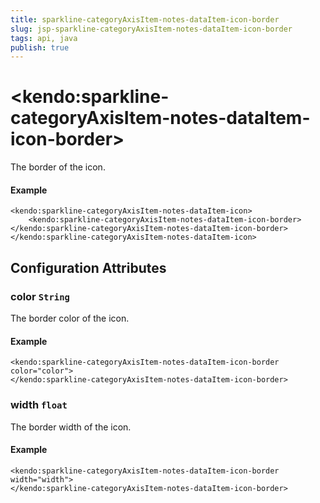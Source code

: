 ```yaml
---
title: sparkline-categoryAxisItem-notes-dataItem-icon-border
slug: jsp-sparkline-categoryAxisItem-notes-dataItem-icon-border
tags: api, java
publish: true
---
```


# \<kendo:sparkline-categoryAxisItem-notes-dataItem-icon-border\>

The border of the icon.

#### Example
    <kendo:sparkline-categoryAxisItem-notes-dataItem-icon>
        <kendo:sparkline-categoryAxisItem-notes-dataItem-icon-border></kendo:sparkline-categoryAxisItem-notes-dataItem-icon-border>
    </kendo:sparkline-categoryAxisItem-notes-dataItem-icon>

## Configuration Attributes

### color `String`

The border color of the icon.

#### Example
    <kendo:sparkline-categoryAxisItem-notes-dataItem-icon-border color="color">
    </kendo:sparkline-categoryAxisItem-notes-dataItem-icon-border>

### width `float`

The border width of the icon.

#### Example
    <kendo:sparkline-categoryAxisItem-notes-dataItem-icon-border width="width">
    </kendo:sparkline-categoryAxisItem-notes-dataItem-icon-border>

